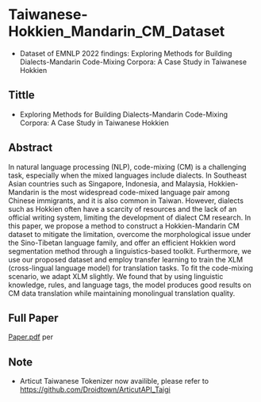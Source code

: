 # Taiwanese-Hokkien_Mandarin_CM_Dataset
- Dataset of EMNLP 2022 findings: Exploring Methods for Building Dialects-Mandarin Code-Mixing Corpora: A Case Study in Taiwanese Hokkien

## Tittle
- Exploring Methods for Building Dialects-Mandarin Code-Mixing Corpora: A Case Study in Taiwanese Hokkien

## Abstract
In natural language processing (NLP), code-mixing (CM) is a challenging task, especially when the mixed languages include dialects. In Southeast Asian countries such as Singapore, Indonesia, and Malaysia, Hokkien-Mandarin is the most widespread code-mixed language pair among Chinese immigrants, and it is also common in Taiwan. However, dialects such as Hokkien often have a scarcity of resources and the lack of an official writing system, limiting the development of dialect CM research. In this paper, we propose a method to construct a Hokkien-Mandarin CM dataset to mitigate the limitation, overcome the morphological issue under the Sino-Tibetan language family, and offer an efficient Hokkien word segmentation method through a linguistics-based toolkit. Furthermore, we use our proposed dataset and employ transfer learning to train the XLM (cross-lingual language model) for translation tasks. To fit the code-mixing scenario, we adapt XLM slightly. We found that by using linguistic knowledge, rules, and language tags, the model produces good results on CM data translation while maintaining monolingual translation quality.

## Full Paper
[Paper.pdf](https://github.com/alznn/Taiwanese-Hokkien_Mandarin_CM_Dataset/files/10472066/Paper.pdf)
per

## Note
- Articut Taiwanese Tokenizer now availible, please refer to https://github.com/Droidtown/ArticutAPI_Taigi
